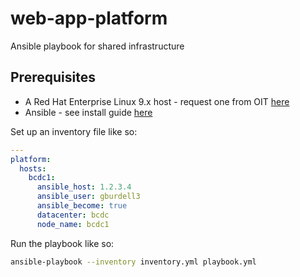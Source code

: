 # web-app-platform
Ansible playbook for shared infrastructure

## Prerequisites

- A Red Hat Enterprise Linux 9.x host - request one from OIT [here](https://gatech.service-now.com/technology?id=sc_cat_item&sys_id=4d656885dba3c850fc9efe8d0f96194f&sysparm_category=eb2e1a60db11c0987bbc68461b96191f)
- Ansible - see install guide [here](https://docs.ansible.com/ansible/latest/installation_guide/intro_installation.html)

Set up an inventory file like so:

```yaml
---
platform:
  hosts:
    bcdc1:
      ansible_host: 1.2.3.4
      ansible_user: gburdell3
      ansible_become: true
      datacenter: bcdc
      node_name: bcdc1
```

Run the playbook like so:

```sh
ansible-playbook --inventory inventory.yml playbook.yml
```
